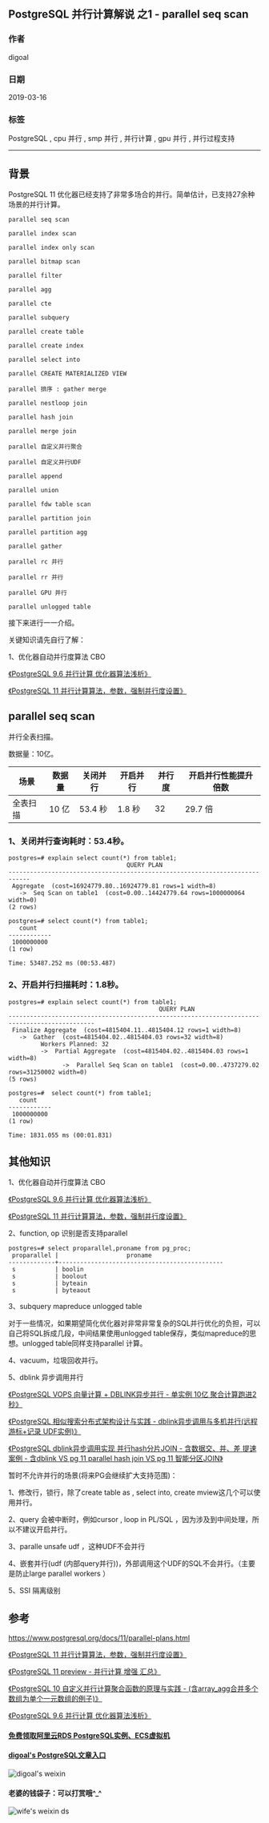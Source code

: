 ## PostgreSQL 并行计算解说 之1 - parallel seq scan  
                                            
### 作者                                            
digoal                                            
                                            
### 日期                                            
2019-03-16                                            
                                            
### 标签                                            
PostgreSQL , cpu 并行 , smp 并行 , 并行计算 , gpu 并行 , 并行过程支持   
                                        
----                                      
                                        
## 背景      
PostgreSQL 11 优化器已经支持了非常多场合的并行。简单估计，已支持27余种场景的并行计算。  
  
```  
parallel seq scan  
  
parallel index scan  
  
parallel index only scan  
  
parallel bitmap scan  
  
parallel filter  
  
parallel agg  
  
parallel cte  
  
parallel subquery  
  
parallel create table  
  
parallel create index  
  
parallel select into  
  
parallel CREATE MATERIALIZED VIEW  
  
parallel 排序 : gather merge   
  
parallel nestloop join  
  
parallel hash join  
  
parallel merge join  
  
parallel 自定义并行聚合  
  
parallel 自定义并行UDF  
  
parallel append  
  
parallel union  
  
parallel fdw table scan  
  
parallel partition join  
  
parallel partition agg  
  
parallel gather  
  
parallel rc 并行  
  
parallel rr 并行  
  
parallel GPU 并行  
  
parallel unlogged table   
```  
  
接下来进行一一介绍。  
  
关键知识请先自行了解：  
  
1、优化器自动并行度算法 CBO   
  
[《PostgreSQL 9.6 并行计算 优化器算法浅析》](../201608/20160816_02.md)    
  
[《PostgreSQL 11 并行计算算法，参数，强制并行度设置》](../201812/20181218_01.md)    
  
## parallel seq scan  
并行全表扫描。  
  
数据量：10亿。  
   
场景 | 数据量 | 关闭并行 | 开启并行 | 并行度 | 开启并行性能提升倍数
---|---|---|---|---|---
全表扫描 | 10 亿 | 53.4 秒 | 1.8 秒 | 32 | 29.7 倍
  
  
### 1、关闭并行查询耗时：53.4秒。  
  
```  
postgres=# explain select count(*) from table1;  
                                 QUERY PLAN                                   
----------------------------------------------------------------------------  
 Aggregate  (cost=16924779.80..16924779.81 rows=1 width=8)  
   ->  Seq Scan on table1  (cost=0.00..14424779.64 rows=1000000064 width=0)  
(2 rows)  
  
postgres=# select count(*) from table1;  
   count      
------------  
 1000000000  
(1 row)  
  
Time: 53487.252 ms (00:53.487)  
```  
  
### 2、开启并行扫描耗时：1.8秒。  
  
```  
postgres=# explain select count(*) from table1;  
                                          QUERY PLAN                                            
----------------------------------------------------------------------------------------------  
 Finalize Aggregate  (cost=4815404.11..4815404.12 rows=1 width=8)  
   ->  Gather  (cost=4815404.02..4815404.03 rows=32 width=8)  
         Workers Planned: 32  
         ->  Partial Aggregate  (cost=4815404.02..4815404.03 rows=1 width=8)  
               ->  Parallel Seq Scan on table1  (cost=0.00..4737279.02 rows=31250002 width=0)  
(5 rows)  
  
postgres=#  select count(*) from table1;  
   count      
------------  
 1000000000  
(1 row)  
  
Time: 1831.055 ms (00:01.831)  
```  
  
## 其他知识  
  
1、优化器自动并行度算法 CBO   
  
[《PostgreSQL 9.6 并行计算 优化器算法浅析》](../201608/20160816_02.md)    
  
[《PostgreSQL 11 并行计算算法，参数，强制并行度设置》](../201812/20181218_01.md)    
  
2、function, op 识别是否支持parallel  
  
```  
postgres=# select proparallel,proname from pg_proc;  
 proparallel |                   proname                      
-------------+----------------------------------------------  
 s           | boolin  
 s           | boolout  
 s           | byteain  
 s           | byteaout  
```  
  
3、subquery mapreduce unlogged table  
  
对于一些情况，如果期望简化优化器对非常非常复杂的SQL并行优化的负担，可以自己将SQL拆成几段，中间结果使用unlogged table保存，类似mapreduce的思想。unlogged table同样支持parallel 计算。  
  
4、vacuum，垃圾回收并行。  
  
5、dblink 异步调用并行  
  
[《PostgreSQL VOPS 向量计算 + DBLINK异步并行 - 单实例 10亿 聚合计算跑进2秒》](../201802/20180210_01.md)    
  
[《PostgreSQL 相似搜索分布式架构设计与实践 - dblink异步调用与多机并行(远程 游标+记录 UDF实例)》](../201802/20180205_03.md)    
  
[《PostgreSQL dblink异步调用实现 并行hash分片JOIN - 含数据交、并、差 提速案例 - 含dblink VS pg 11 parallel hash join VS pg 11 智能分区JOIN》](../201802/20180201_02.md)    
  
暂时不允许并行的场景(将来PG会继续扩大支持范围)：  
  
1、修改行，锁行，除了create table as , select into, create mview这几个可以使用并行。  
  
2、query 会被中断时，例如cursor , loop in PL/SQL ，因为涉及到中间处理，所以不建议开启并行。   
  
3、paralle unsafe udf ，这种UDF不会并行  
  
4、嵌套并行(udf (内部query并行))，外部调用这个UDF的SQL不会并行。（主要是防止large parallel workers ）  
  
5、SSI 隔离级别  
  
## 参考  
https://www.postgresql.org/docs/11/parallel-plans.html  
  
[《PostgreSQL 11 并行计算算法，参数，强制并行度设置》](../201812/20181218_01.md)    
  
[《PostgreSQL 11 preview - 并行计算 增强 汇总》](../201805/20180519_02.md)    
  
[《PostgreSQL 10 自定义并行计算聚合函数的原理与实践 - (含array_agg合并多个数组为单个一元数组的例子)》](../201801/20180119_04.md)    
  
[《PostgreSQL 9.6 并行计算 优化器算法浅析》](../201608/20160816_02.md)    
    
  
  
  
  
  
  
  
  
  
#### [免费领取阿里云RDS PostgreSQL实例、ECS虚拟机](https://free.aliyun.com/ "57258f76c37864c6e6d23383d05714ea")
  
  
#### [digoal's PostgreSQL文章入口](https://github.com/digoal/blog/blob/master/README.md "22709685feb7cab07d30f30387f0a9ae")
  
  
![digoal's weixin](../pic/digoal_weixin.jpg "f7ad92eeba24523fd47a6e1a0e691b59")
  
  
#### 老婆的钱袋子：可以打赏哦^_^  
![wife's weixin ds](../pic/wife_weixin_ds.jpg "acd5cce1a143ef1d6931b1956457bc9f")
  
